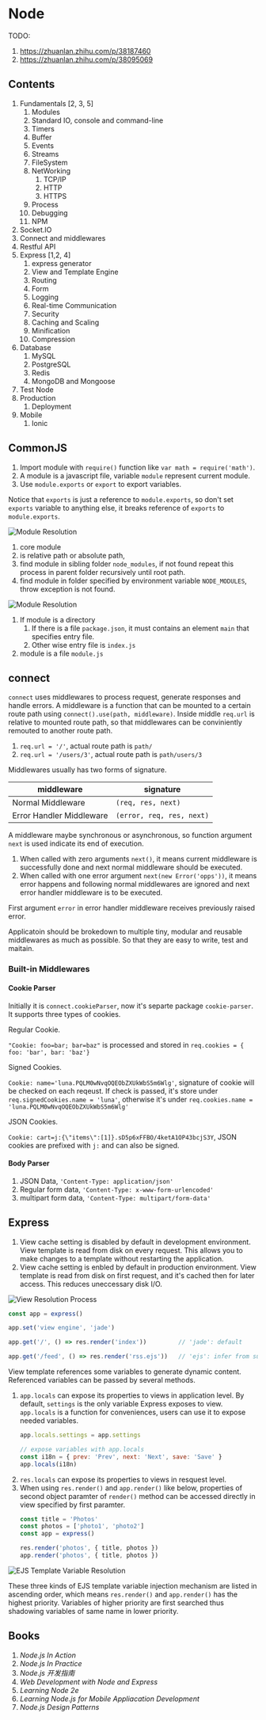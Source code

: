 # Node

TODO:

1. https://zhuanlan.zhihu.com/p/38187460
1. https://zhuanlan.zhihu.com/p/38095069

## Contents

1. Fundamentals [2, 3, 5]
    1. Modules
    1. Standard IO, console and command-line
    1. Timers
    1. Buffer
    1. Events
    1. Streams
    1. FileSystem
    1. NetWorking
        1. TCP/IP
        1. HTTP
        1. HTTPS
    1. Process
    1. Debugging
    1. NPM
1. Socket.IO
1. Connect and middlewares
1. Restful API
1. Express [1,2, 4]
    1. express generator
    1. View and Template Engine
    1. Routing
    1. Form
    1. Logging
    1. Real-time Communication
    1. Security
    1. Caching and Scaling
    1. Minification
    1. Compression
1. Database
    1. MySQL
    1. PostgreSQL
    1. Redis
    1. MongoDB and Mongoose
1. Test Node
1. Production
    1. Deployment
1. Mobile
    1. Ionic

## CommonJS

1. Import module with `require()` function like `var math = require('math')`.
1. A module is a javascript file, variable `module` represent current module.
1. Use `module.exports` or `export` to export variables.

Notice that `exports` is just a reference to `module.exports`, so don't set `exports` variable to anything else, it breaks reference of `exports` to `module.exports`.

![Module Resolution](./module_resolution.png)

1. core module
1. is relative path or absolute path,
1. find module in sibling folder `node_modules`, if not found repeat this process in parent folder recursively until root path.
1. find module in folder specified by environment variable `NODE_MODULES`, throw exception is not found.

![Module Resolution](./module_entry_file.png)

1. If module is a directory
   1. If there is a file `package.json`, it must contains an element `main` that specifies entry file.
   1. Other wise entry file is `index.js`
1. module is a file `module.js`


## connect

`connect` uses middlewares to process request, generate responses and handle errors. A middleware is a function that can be mounted to a certain route path using `connect().use(path, middleware)`. Inside middle `req.url` is relative to mounted route path, so that middlewares can be conviniently remouted to another route path.

1. `req.url = '/'`, actual route path is `path/`
1. `req.url = '/users/3'`, actual route path is `path/users/3`

Middlewares usually has two forms of signature.

| middleware               | signature                 |
| ------------------------ | ------------------------- |
| Normal Middleware        | `(req, res, next)`        |
| Error Handler Middleware | `(error, req, res, next)` |

A middleware maybe synchronous or asynchronous, so function argument `next` is used indicate its end of execution.

1. When called with zero arguments `next()`, it means current middleware is successfully done and next normal middleware should be executed.
1. When called with one error argument `next(new Error('opps'))`, it means error happens and following normal middlewares are ignored and next error handler middleware is to be executed.

First argument `error` in error handler middleware receives previously raised error.

Applicatoin should be brokedown to multiple tiny, modular and reusable middlewares as much as possible. So that they are easy to write, test and maitain.

### Built-in Middlewares

#### Cookie Parser

Initially it is `connect.cookieParser`, now it's separte package `cookie-parser`. It supports three types of cookies.

Regular Cookie.

`"Cookie: foo=bar; bar=baz"` is processed and stored in `req.cookies = { foo: 'bar', bar: 'baz'}`

Signed Cookies.

`Cookie: name='luna.PQLM0wNvqOQEObZXUkWbS5m6Wlg'`, signature of cookie will be checked on each reqeust. If check is passed, it's store under `req.signedCookies.name = 'luna'`, otherwise it's under `req.cookies.name = 'luna.PQLM0wNvqOQEObZXUkWbS5m6Wlg'`

JSON Cookies.

`Cookie: cart=j:{\"items\":[1]}.sD5p6xFFBO/4ketA1OP43bcjS3Y`, JSON cookies are prefixed with `j:` and can also be signed.

#### Body Parser

1. JSON Data, `'Content-Type: application/json'`
1. Regular form data, `'Content-Type: x-www-form-urlencoded'`
1. multipart form data, `'Content-Type: multipart/form-data'`

## Express

1. View cache setting is disabled by default in development environment. View template is read from disk on every request. This allows you to make changes to a template without restarting the application.
1. View cache setting is enbled by default in production environment. View template is read from disk on first request, and it's cached then for later access. This reduces uneccessary disk I/O.

![View Resolution Process](./express-view-resolution.png)

```javascript
const app = express()

app.set('view engine', 'jade')

app.get('/', () => res.render('index'))         // 'jade': default

app.get('/feed', () => res.render('rss.ejs'))   // 'ejs': infer from suffix
```

View template references some variables to generate dynamic content. Referenced variables can be passed by several methods.

1. `app.locals` can expose its properties to views in application level. By default, `settings` is the only variable Express exposes to view. `app.locals` is a function for conveniences, users can use it to expose needed variables.
    ```javascript
    app.locals.settings = app.settings

    // expose variables with app.locals
    const i18n = { prev: 'Prev', next: 'Next', save: 'Save' }
    app.locals(i18n)
    ```
1. `res.locals` can expose its properties to views in resquest level.
1. When using `res.render()` and `app.render()` like below, properties of second object paramter of `render()` method can be accessed directly in view specified by first paramter.
    ```javascript
    const title = 'Photos'
    const photos = ['photo1', 'photo2']
    const app = express()

    res.render('photos', { title, photos })
    app.render('photos', { title, photos })
    ```

![EJS Template Variable Resolution](./ejs_template_variable_resolution.png)

These three kinds of EJS template variable injection mechanism are listed in ascending order, which means `res.render()` and `app.render()` has the highest priority. Variables of higher priority are first searched thus shadowing variables of same name in lower priority.

## Books

1. _Node.js In Action_
1. _Node.js In Practice_
1. _Node.js 开发指南_
1. _Web Development with Node and Express_
1. _Learning Node 2e_
1. _Learning Node.js for Mobile Appliacation Development_
1. _Node.js Design Patterns_
